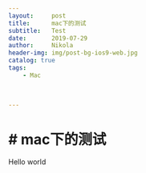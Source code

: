 ```yaml
---
layout:     post
title:      mac下的测试
subtitle:   Test
date:       2019-07-29
author:     Nikola
header-img: img/post-bg-ios9-web.jpg
catalog: true
tags:
    - Mac
    
    

---
```


# # mac下的测试

Hello world